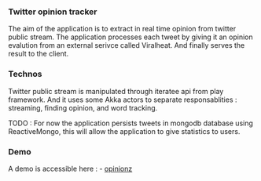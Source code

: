 ### Twitter opinion tracker

The aim of the application is to extract in real time opinion from twitter public stream. 
The application processes each tweet by giving it an opinion evalution from an external serivce called Viralheat. 
And finally serves the result to the client.

### Technos

Twitter public stream is manipulated through iteratee api from play framework. And it uses some Akka actors to separate responsablities : streaming, 
finding opinion, and word tracking.

TODO : For now the application persists tweets in mongodb database using ReactiveMongo, this will allow the application to give statistics to users. 

### Demo 

A demo is accessible here : - [opinionz](http://opinionz.herokuapp.com/)